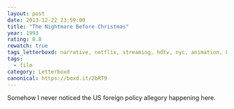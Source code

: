```yaml
---
layout: post 
date: 2013-12-22 23:59:00
title: "The Nightmare Before Christmas"
year: 1993
rating: 0.8
rewatch: true
tags_letterboxd: narrative, netflix, streaming, hdtv, nyc, animation, Leah
tags:
  - film
category: Letterboxd
canonical: https://boxd.it/2bRT9
---
```


Somehow I never noticed the US foreign policy allegory happening here.
